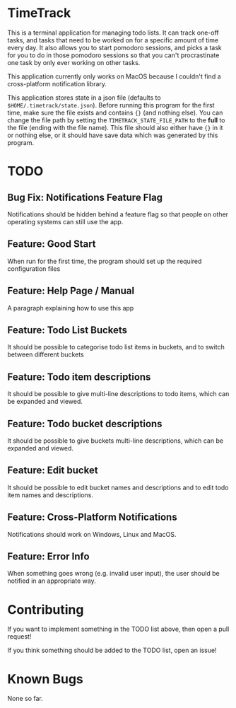 # TimeTrack

This is a terminal application for managing todo lists. It can track one-off tasks, and tasks that need to be worked on for a specific amount of time every day. It also allows you to start pomodoro sessions,
and picks a task for you to do in those pomodoro sessions so that you can't procrastinate one task by only ever working on other tasks.

This application currently only works on MacOS because I couldn't find a cross-platform notification library.

This application stores state in a json file (defaults to `$HOME/.timetrack/state.json`). Before running this program for the first time, make sure the file exists and contains `{}` (and nothing else). You can change
the file path by setting the `TIMETRACK_STATE_FILE_PATH` to the **full** to the file (ending with the file name). This file should also either have `{}` in it or nothing else, or it should have save data which was generated
by this program.

# TODO

## Bug Fix: Notifications Feature Flag

Notifications should be hidden behind a feature flag so that people on other operating systems can still use the app.

## Feature: Good Start

When run for the first time, the program should set up the required configuration files 

## Feature: Help Page / Manual

A paragraph explaining how to use this app

## Feature: Todo List Buckets

It should be possible to categorise todo list items in buckets, and to switch between different buckets

## Feature: Todo item descriptions

It should be possible to give multi-line descriptions to todo items, which can be expanded and viewed.

## Feature: Todo bucket descriptions

It should be possible to give buckets multi-line descriptions, which can be expanded and viewed.

## Feature: Edit bucket

It should be possible to edit bucket names and descriptions and to edit todo item names and descriptions.

## Feature: Cross-Platform Notifications

Notifications should work on Windows, Linux and MacOS.

## Feature: Error Info

When something goes wrong (e.g. invalid user input), the user should be notified in an appropriate way.

# Contributing

If you want to implement something in the TODO list above, then open a pull request!

If you think something should be added to the TODO list, open an issue!

# Known Bugs

None so far.
